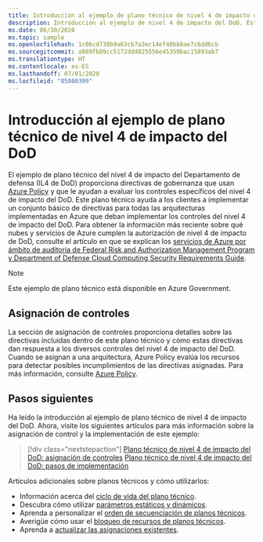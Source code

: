 ```yaml
---
title: Introducción al ejemplo de plano técnico de nivel 4 de impacto del DoD
description: Introducción al ejemplo de nivel 4 de impacto del DoD. Este ejemplo de plano técnico ayuda a los clientes a evaluar controles concretos del nivel 4 de impacto del DoD.
ms.date: 06/30/2020
ms.topic: sample
ms.openlocfilehash: 1c06cd738b9a63cb7a3ec14ef48bb8ae7c6dd6cb
ms.sourcegitcommit: a989fb89cc5172ddd825556e45359bac15893ab7
ms.translationtype: HT
ms.contentlocale: es-ES
ms.lasthandoff: 07/01/2020
ms.locfileid: "85800399"
---
```

# <a name="overview-of-the-dod-impact-level-4-blueprint-sample"></a>Introducción al ejemplo de plano técnico de nivel 4 de impacto del DoD

El ejemplo de plano técnico del nivel 4 de impacto del Departamento de defensa (IL4 de DoD) proporciona directivas de gobernanza que usan [Azure Policy](../../../policy/overview.md) y que le ayudan a evaluar los controles específicos del nivel 4 de impacto del DoD. Este plano técnico ayuda a los clientes a implementar un conjunto básico de directivas para todas las arquitecturas implementadas en Azure que deban implementar los controles del nivel 4 de impacto del DoD. Para obtener la información más reciente sobre qué nubes y servicios de Azure cumplen la autorización de nivel 4 de impacto de DoD, consulte el artículo en que se explican los [servicios de Azure por ámbito de auditoría de Federal Risk and Authorization Management Program y Department of Defense Cloud Computing Security Requirements Guide](../../../../azure-government/compliance/azure-services-in-fedramp-auditscope.md).

> [!NOTE]
> Este ejemplo de plano técnico está disponible en Azure Government.

## <a name="control-mapping"></a>Asignación de controles

La sección de asignación de controles proporciona detalles sobre las directivas incluidas dentro de este plano técnico y cómo estas directivas dan respuesta a los diversos controles del nivel 4 de impacto del DoD. Cuando se asignan a una arquitectura, Azure Policy evalúa los recursos para detectar posibles incumplimientos de las directivas asignadas. Para más información, consulte [Azure Policy](../../../policy/overview.md).

## <a name="next-steps"></a>Pasos siguientes

Ha leído la introducción al ejemplo de plano técnico de nivel 4 de impacto del DoD. Ahora, visite los siguientes artículos para más información sobre la asignación de control y la implementación de este ejemplo:

> [!div class="nextstepaction"]
> [Plano técnico de nivel 4 de impacto del DoD: asignación de controles](./control-mapping.md)
> [Plano técnico de nivel 4 de impacto del DoD: pasos de implementación](./deploy.md)

Artículos adicionales sobre planos técnicos y cómo utilizarlos:

- Información acerca del [ciclo de vida del plano técnico](../../concepts/lifecycle.md).
- Descubra cómo utilizar [parámetros estáticos y dinámicos](../../concepts/parameters.md).
- Aprenda a personalizar el [orden de secuenciación de planos técnicos](../../concepts/sequencing-order.md).
- Averigüe cómo usar el [bloqueo de recursos de planos técnicos](../../concepts/resource-locking.md).
- Aprenda a [actualizar las asignaciones existentes](../../how-to/update-existing-assignments.md).